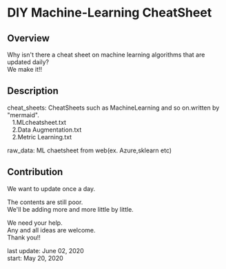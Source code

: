 # DIY Machine-Learning CheatSheet

## Overview
Why isn't there a cheat sheet on machine learning algorithms that are updated daily?  
We make it!!

## Description
cheat_sheets: CheatSheets such as MachineLearning and so on.written by "mermaid".  
&nbsp;&nbsp;&nbsp;1.MLcheatsheet.txt  
&nbsp;&nbsp;&nbsp;2.Data Augmentation.txt  
&nbsp;&nbsp;&nbsp;2.Metric Learning.txt
  
raw_data:  ML chaetsheet from web(ex. Azure,sklearn etc)

## Contribution
We want to update once a day.

The contents are still poor.   
We'll be adding more and more little by little.

We need your help.  
Any and all ideas are welcome.  
Thank you!!

last update: June 02, 2020  
start: May 20, 2020
